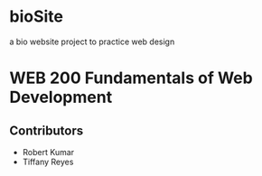 # bioSite
a bio website project to practice web design
# WEB 200 Fundamentals of Web Development
## Contributors
* Robert Kumar
* Tiffany Reyes